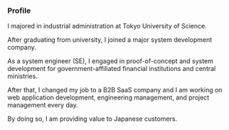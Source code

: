 ### Profile

I majored in industrial administration at Tokyo University of Science.

After graduating from university, I joined a major system development company.

As a system engineer (SE), I engaged in proof-of-concept and system development for government-affiliated financial institutions and central ministries.

After that, I changed my job to a B2B SaaS company and I am working on web application development, engineering management, and project management every day.

By doing so, I am providing value to Japanese customers.
